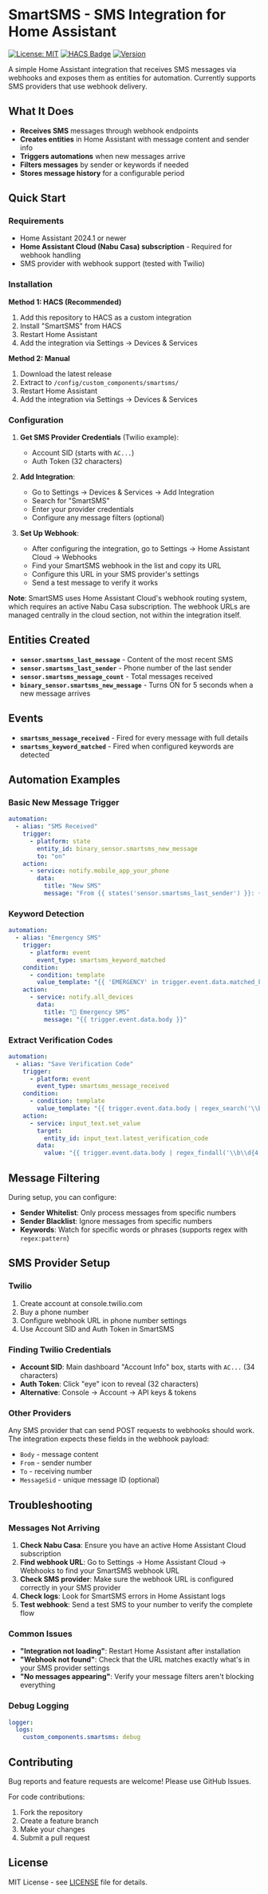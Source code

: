 # SmartSMS - SMS Integration for Home Assistant

[![License: MIT](https://img.shields.io/badge/License-MIT-blue.svg)](LICENSE)
[![HACS Badge](https://img.shields.io/badge/HACS-Custom-orange.svg)](https://github.com/custom-components/hacs)
[![Version](https://img.shields.io/badge/version-0.5.1-green.svg)](https://github.com/ClermontDigital/smartsms)

A simple Home Assistant integration that receives SMS messages via webhooks and exposes them as entities for automation. Currently supports SMS providers that use webhook delivery.

## What It Does

- **Receives SMS** messages through webhook endpoints
- **Creates entities** in Home Assistant with message content and sender info
- **Triggers automations** when new messages arrive
- **Filters messages** by sender or keywords if needed
- **Stores message history** for a configurable period

## Quick Start

### Requirements
- Home Assistant 2024.1 or newer  
- **Home Assistant Cloud (Nabu Casa) subscription** - Required for webhook handling
- SMS provider with webhook support (tested with Twilio)

### Installation

**Method 1: HACS (Recommended)**
1. Add this repository to HACS as a custom integration
2. Install "SmartSMS" from HACS
3. Restart Home Assistant
4. Add the integration via Settings → Devices & Services

**Method 2: Manual**
1. Download the latest release
2. Extract to `/config/custom_components/smartsms/`
3. Restart Home Assistant
4. Add the integration via Settings → Devices & Services

### Configuration

1. **Get SMS Provider Credentials** (Twilio example):
   - Account SID (starts with `AC...`)
   - Auth Token (32 characters)

2. **Add Integration**:
   - Go to Settings → Devices & Services → Add Integration
   - Search for "SmartSMS"
   - Enter your provider credentials
   - Configure any message filters (optional)

3. **Set Up Webhook**:
   - After configuring the integration, go to Settings → Home Assistant Cloud → Webhooks
   - Find your SmartSMS webhook in the list and copy its URL
   - Configure this URL in your SMS provider's settings  
   - Send a test message to verify it works

**Note**: SmartSMS uses Home Assistant Cloud's webhook routing system, which requires an active Nabu Casa subscription. The webhook URLs are managed centrally in the cloud section, not within the integration itself.

## Entities Created

- **`sensor.smartsms_last_message`** - Content of the most recent SMS
- **`sensor.smartsms_last_sender`** - Phone number of the last sender  
- **`sensor.smartsms_message_count`** - Total messages received
- **`binary_sensor.smartsms_new_message`** - Turns ON for 5 seconds when a new message arrives

## Events

- **`smartsms_message_received`** - Fired for every message with full details
- **`smartsms_keyword_matched`** - Fired when configured keywords are detected

## Automation Examples

### Basic New Message Trigger
```yaml
automation:
  - alias: "SMS Received"
    trigger:
      - platform: state
        entity_id: binary_sensor.smartsms_new_message
        to: "on"
    action:
      - service: notify.mobile_app_your_phone
        data:
          title: "New SMS"
          message: "From {{ states('sensor.smartsms_last_sender') }}: {{ states('sensor.smartsms_last_message') }}"
```

### Keyword Detection
```yaml
automation:
  - alias: "Emergency SMS"
    trigger:
      - platform: event
        event_type: smartsms_keyword_matched
    condition:
      - condition: template
        value_template: "{{ 'EMERGENCY' in trigger.event.data.matched_keywords }}"
    action:
      - service: notify.all_devices
        data:
          title: "🚨 Emergency SMS"
          message: "{{ trigger.event.data.body }}"
```

### Extract Verification Codes
```yaml
automation:
  - alias: "Save Verification Code"
    trigger:
      - platform: event
        event_type: smartsms_message_received
    condition:
      - condition: template
        value_template: "{{ trigger.event.data.body | regex_search('\\b\\d{4,8}\\b') }}"
    action:
      - service: input_text.set_value
        target:
          entity_id: input_text.latest_verification_code
        data:
          value: "{{ trigger.event.data.body | regex_findall('\\b\\d{4,8}\\b') | first }}"
```

## Message Filtering

During setup, you can configure:

- **Sender Whitelist**: Only process messages from specific numbers
- **Sender Blacklist**: Ignore messages from specific numbers  
- **Keywords**: Watch for specific words or phrases (supports regex with `regex:pattern`)

## SMS Provider Setup

### Twilio
1. Create account at console.twilio.com
2. Buy a phone number
3. Configure webhook URL in phone number settings
4. Use Account SID and Auth Token in SmartSMS

### Finding Twilio Credentials
- **Account SID**: Main dashboard "Account Info" box, starts with `AC...` (34 characters)
- **Auth Token**: Click "eye" icon to reveal (32 characters)  
- **Alternative**: Console → Account → API keys & tokens

### Other Providers
Any SMS provider that can send POST requests to webhooks should work. The integration expects these fields in the webhook payload:
- `Body` - message content
- `From` - sender number
- `To` - receiving number
- `MessageSid` - unique message ID (optional)

## Troubleshooting

### Messages Not Arriving

1. **Check Nabu Casa**: Ensure you have an active Home Assistant Cloud subscription
2. **Find webhook URL**: Go to Settings → Home Assistant Cloud → Webhooks to find your SmartSMS webhook URL
3. **Check SMS provider**: Make sure the webhook URL is configured correctly in your SMS provider
4. **Check logs**: Look for SmartSMS errors in Home Assistant logs
5. **Test webhook**: Send a test SMS to your number to verify the complete flow

### Common Issues

- **"Integration not loading"**: Restart Home Assistant after installation
- **"Webhook not found"**: Check that the URL matches exactly what's in your SMS provider settings
- **"No messages appearing"**: Verify your message filters aren't blocking everything

### Debug Logging
```yaml
logger:
  logs:
    custom_components.smartsms: debug
```

## Contributing

Bug reports and feature requests are welcome! Please use GitHub Issues.

For code contributions:
1. Fork the repository
2. Create a feature branch  
3. Make your changes
4. Submit a pull request

## License

MIT License - see [LICENSE](LICENSE) file for details. 